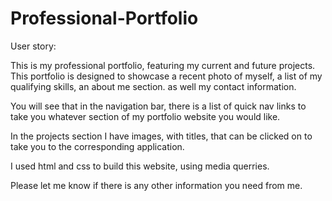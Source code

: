 # Professional-Portfolio
User story: 

This is my professional portfolio, featuring my current and future projects. 
This portfolio is designed to showcase a recent photo of myself, a list of my
qualifying skills, an about me section. as well my contact information.

You will see that in the navigation bar, there is a list of quick nav links to
take you whatever section of my portfolio website you would like. 

In the projects section I have images, with titles, that can be clicked on to 
take you to the corresponding application.  

I used html and css to build this website, using media querries.

Please let me know if there is any other information you need from me. 



